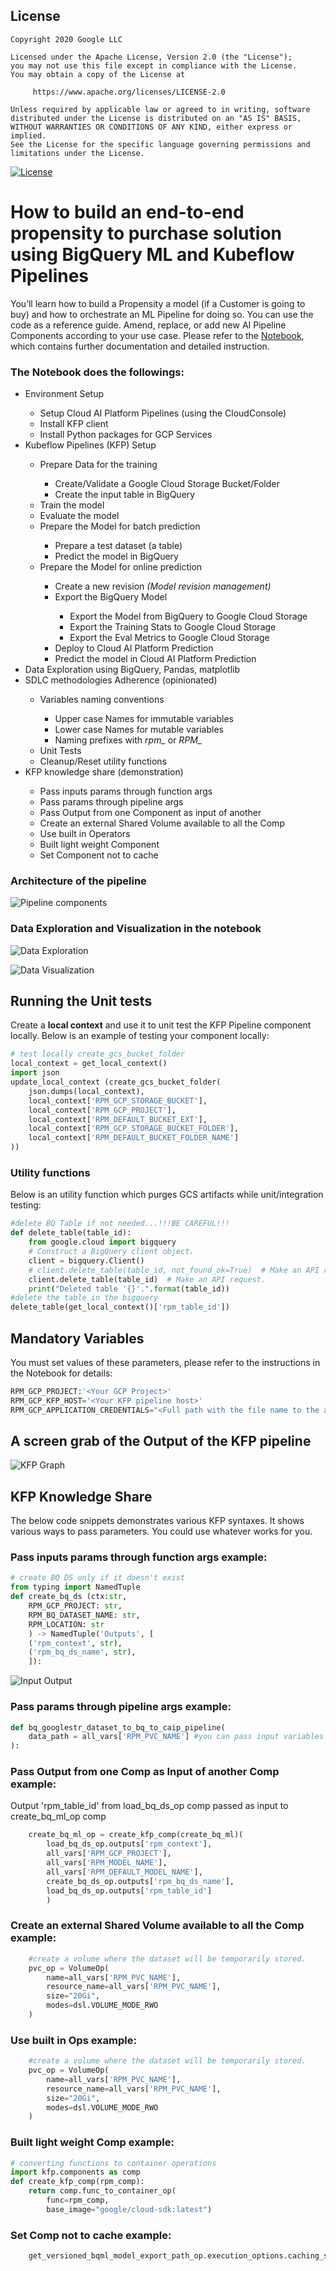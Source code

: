 ## License
```
Copyright 2020 Google LLC

Licensed under the Apache License, Version 2.0 (the "License");
you may not use this file except in compliance with the License.
You may obtain a copy of the License at

     https://www.apache.org/licenses/LICENSE-2.0

Unless required by applicable law or agreed to in writing, software
distributed under the License is distributed on an "AS IS" BASIS,
WITHOUT WARRANTIES OR CONDITIONS OF ANY KIND, either express or implied.
See the License for the specific language governing permissions and
limitations under the License.
```
[![License](https://img.shields.io/badge/License-Apache%202.0-blue.svg)](LICENSE)

# How to build an end-to-end propensity to purchase solution using BigQuery ML and Kubeflow Pipelines
You’ll learn how to build a Propensity a model (if a Customer is going to buy) and how to orchestrate an ML Pipeline for doing so. You can use the code as a reference guide. Amend, replace, or add new AI Pipeline Components according to your use case. Please refer to the [Notebook](bqml_kfp_retail_propensity_to_purchase.ipynb), which contains further documentation and detailed instruction.


### The Notebook does the followings:
<ul>
    <li>Environment Setup</li>
    <ul>
        <li>Setup Cloud AI Platform Pipelines (using the CloudConsole)</li>
        <li>Install KFP client</li>
        <li>Install Python packages for GCP Services</li>
    </ul>
    <li>Kubeflow Pipelines (KFP) Setup</li>
    <ul>
        <li>Prepare Data for the training</li>
        <ul>
            <li>Create/Validate a Google Cloud Storage Bucket/Folder</li>
            <li>Create the input table in BigQuery</li>
        </ul>
        <li>Train the model</li>
        <li>Evaluate the model</li>
        <li>Prepare the Model for batch prediction</li>
        <ul>
            <li>Prepare a test dataset (a table)</li>
            <li>Predict the model in BigQuery</li>
        </ul>
        <li>Prepare the Model for online prediction</li>
        <ul>
            <li>Create a new revision <i>(Model revision management)</i></li>
            <li>Export the BigQuery Model</li>
            <ul>
                <li>Export the Model from BigQuery to Google Cloud Storage</li>
                <li>Export the Training Stats to Google Cloud Storage</li>
                <li>Export the Eval Metrics to Google Cloud Storage</li>
            </ul>
            <li>Deploy to Cloud AI Platform Prediction</li>
            <li>Predict the model in Cloud AI Platform Prediction</li>
        </ul>
    </ul>
    <li>Data Exploration using BigQuery, Pandas, matplotlib</li>
    <li>SDLC methodologies Adherence (opinionated)</li>
        <ul>
            <li>Variables naming conventions</li>
            <ul>
                <li>Upper case Names for immutable variables</li>
                <li>Lower case Names for mutable variables</li>
                <li>Naming prefixes with <i>rpm_</i> or <i>RPM_</i></li>
            </ul>
            <li>Unit Tests</li>
            <li>Cleanup/Reset utility functions</li>
        </ul>
    <li>KFP knowledge share (demonstration)</li>
        <ul>
            <li>Pass inputs params through function args</li>
            <li>Pass params through pipeline args</li>
            <li>Pass Output from one Component as input of another</li>
            <li>Create an external Shared Volume available to all the Comp</li>
            <li>Use built in Operators</li>
            <li>Built light weight Component</li>
            <li>Set Component not to cache</li>
        </ul>
</ul>

### Architecture of the pipeline
![Pipeline components](images/MLOPs-Pipeline-Architecture.png?raw=true "Architecture of the Pipeline")

### Data Exploration and Visualization in the notebook

![Data Exploration](images/DataExploration.png?raw=true "Data Exploration")

![Data Visualization](images/DataVisualization.png?raw=true "Data Visualization")

## Running the Unit tests

Create a <b>local context</b> and use it to unit test the KFP Pipeline component locally. Below is an example of testing your component locally:
```python
# test locally create_gcs_bucket_folder
local_context = get_local_context()
import json
update_local_context (create_gcs_bucket_folder(
    json.dumps(local_context),
    local_context['RPM_GCP_STORAGE_BUCKET'],
    local_context['RPM_GCP_PROJECT'],
    local_context['RPM_DEFAULT_BUCKET_EXT'],
    local_context['RPM_GCP_STORAGE_BUCKET_FOLDER'],
    local_context['RPM_DEFAULT_BUCKET_FOLDER_NAME']
))
```

### Utility functions

Below is an utility function which purges GCS artifacts while unit/integration testing:

```python
#delete BQ Table if not needed...!!!BE CAREFUL!!!
def delete_table(table_id):
    from google.cloud import bigquery
    # Construct a BigQuery client object.
    client = bigquery.Client()
    # client.delete_table(table_id, not_found_ok=True)  # Make an API request.
    client.delete_table(table_id)  # Make an API request.
    print("Deleted table '{}'.".format(table_id))
#delete the table in the bigquery
delete_table(get_local_context()['rpm_table_id'])
```

## Mandatory Variables

You must set values of these parameters, please refer to the instructions in the Notebook for details:
```python
RPM_GCP_PROJECT:'<Your GCP Project>'
RPM_GCP_KFP_HOST='<Your KFP pipeline host>'
RPM_GCP_APPLICATION_CREDENTIALS="<Full path with the file name to the above downloaded json file>"
```

## A screen grab of the Output of the KFP pipeline
![KFP Graph](images/KFP-Graph.png?raw=true "KFP Graph")

## KFP Knowledge Share

The below code snippets demonstrates various KFP syntaxes. It shows various ways to pass parameters. You could use whatever works for you.

### Pass inputs params through function args example:
```python
# create BQ DS only if it doesn't exist
from typing import NamedTuple
def create_bq_ds (ctx:str, 
    RPM_GCP_PROJECT: str,
    RPM_BQ_DATASET_NAME: str, 
    RPM_LOCATION: str
    ) -> NamedTuple('Outputs', [
    ('rpm_context', str), 
    ('rpm_bq_ds_name', str), 
    ]):
```
![Input Output](images/KFP-Function_Params.png?raw=true "Input Output")

### Pass params through pipeline args example:
```python
def bq_googlestr_dataset_to_bq_to_caip_pipeline(
    data_path = all_vars['RPM_PVC_NAME'] #you can pass input variables
):
```

### Pass Output from one Comp as Input of another Comp example:
Output 'rpm_table_id' from load_bq_ds_op comp passed as input to create_bq_ml_op comp
```python
    create_bq_ml_op = create_kfp_comp(create_bq_ml)(
        load_bq_ds_op.outputs['rpm_context'],
        all_vars['RPM_GCP_PROJECT'],
        all_vars['RPM_MODEL_NAME'],
        all_vars['RPM_DEFAULT_MODEL_NAME'],
        create_bq_ds_op.outputs['rpm_bq_ds_name'],
        load_bq_ds_op.outputs['rpm_table_id']
        )
```

### Create an external Shared Volume available to all the Comp example:
``` python
    #create a volume where the dataset will be temporarily stored.
    pvc_op = VolumeOp(
        name=all_vars['RPM_PVC_NAME'],
        resource_name=all_vars['RPM_PVC_NAME'],
        size="20Gi",
        modes=dsl.VOLUME_MODE_RWO
    )
```

### Use built in Ops example:
``` python
    #create a volume where the dataset will be temporarily stored.
    pvc_op = VolumeOp(
        name=all_vars['RPM_PVC_NAME'],
        resource_name=all_vars['RPM_PVC_NAME'],
        size="20Gi",
        modes=dsl.VOLUME_MODE_RWO
    )
```

### Built light weight Comp example:
``` python
# converting functions to container operations
import kfp.components as comp
def create_kfp_comp(rpm_comp):
    return comp.func_to_container_op(
        func=rpm_comp, 
        base_image="google/cloud-sdk:latest")
```

### Set Comp not to cache example:
```python
    get_versioned_bqml_model_export_path_op.execution_options.caching_strategy.max_cache_staleness = "P0D"
```

